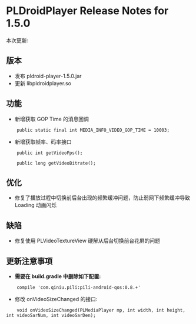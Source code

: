 # PLDroidPlayer Release Notes for 1.5.0

本次更新:

## 版本

  - 发布 pldroid-player-1.5.0.jar
  - 更新 libpldroidplayer.so

## 功能

  - 新增获取 GOP Time 的消息回调

```
    public static final int MEDIA_INFO_VIDEO_GOP_TIME = 10003;
```

  - 新增获取帧率、码率接口

```
    public int getVideoFps();

    public long getVideoBitrate();
```

## 优化

  - 修复了播放过程中切换前后台出现的频繁缓冲问题，防止弱网下频繁缓冲导致 Loading 动画闪烁 

## 缺陷 

  - 修复使用 PLVideoTextureView 硬解从后台切换前台花屏的问题

## 更新注意事项

  - **需要在 build.gradle 中删除如下配置:**

```
    compile 'com.qiniu.pili:pili-android-qos:0.8.+'
```

  - 修改 onVideoSizeChanged 的接口:

```
    void onVideoSizeChanged(PLMediaPlayer mp, int width, int height, int videoSarNum, int videoSarDen);
```
